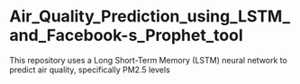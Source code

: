 # Air_Quality_Prediction_using_LSTM_and_Facebook-s_Prophet_tool
This repository uses a Long Short-Term Memory (LSTM) neural network to predict air quality, specifically PM2.5 levels
